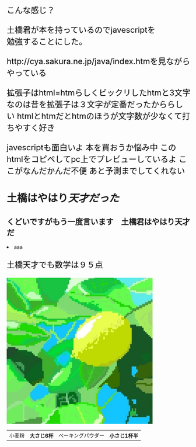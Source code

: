 <!DOCTYPE html>
<html>
<head>
  <style>@charset "utf8-8";
p{color:black;
  font-size: 22px
    ;}
</style>
<meta chareset="utf-8">
<title>サイト名</title>
<meta name="descripton" content="htmlの本を土橋君が持っているのでjavespcript">
<head>
<body>
  <p>こんな感じ？</p>
  <p>土橋君が本を持っているのでjavescriptを<br>
  勉強することにした。</p>
  <p>http://cya.sakura.ne.jp/java/index.htmを見ながらやっている</p>
  <p>拡張子はhtml=htmらしくビックリしたhtmと3文字なのは昔を拡張子は３文字が定番だったかららしい
  htmlとhtmだとhtmのほうが文字数が少なくて打ちやすく好き</p>
  <p class ="aaa">javescriptも面白いよ
  本を買おうか悩み中
  このhtmlをコピペしてpc上でプレビューしているよ
  ここがなんだかんだ不便
  あと予測までしてくれない
  </p>
  <h1>土橋はやはり<em>天才だった</em></h1>
  <h2>くどいですがもう一度言います　土橋君はやはり<strong>天才</strong>だ</h2>
<li>aaa</li>
<p>土橋天才でも数学は９５点</p>
  <img src="SharedScreenshot (2).jpg" alt="レモンの" width="400">
  <table>
    <tr>
      <td>小麦粉</td>
      <th>大さじ6杯</th>
      <td>ベーキングパウダー</td>
      <th>小さじ1杯半</th>
      </tr> 
  </table>
  </body>
</html>
